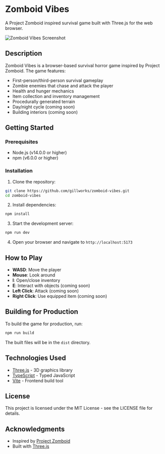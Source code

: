 # Zomboid Vibes

A Project Zomboid inspired survival game built with Three.js for the web browser.

![Zomboid Vibes Screenshot](screenshot.png)

## Description

Zomboid Vibes is a browser-based survival horror game inspired by Project Zomboid. The game features:

- First-person/third-person survival gameplay
- Zombie enemies that chase and attack the player
- Health and hunger mechanics
- Item collection and inventory management
- Procedurally generated terrain
- Day/night cycle (coming soon)
- Building interiors (coming soon)

## Getting Started

### Prerequisites

- Node.js (v14.0.0 or higher)
- npm (v6.0.0 or higher)

### Installation

1. Clone the repository:

```bash
git clone https://github.com/gillworks/zomboid-vibes.git
cd zomboid-vibes
```

2. Install dependencies:

```bash
npm install
```

3. Start the development server:

```bash
npm run dev
```

4. Open your browser and navigate to `http://localhost:5173`

## How to Play

- **WASD**: Move the player
- **Mouse**: Look around
- **I**: Open/close inventory
- **E**: Interact with objects (coming soon)
- **Left Click**: Attack (coming soon)
- **Right Click**: Use equipped item (coming soon)

## Building for Production

To build the game for production, run:

```bash
npm run build
```

The built files will be in the `dist` directory.

## Technologies Used

- [Three.js](https://threejs.org/) - 3D graphics library
- [TypeScript](https://www.typescriptlang.org/) - Typed JavaScript
- [Vite](https://vitejs.dev/) - Frontend build tool

## License

This project is licensed under the MIT License - see the LICENSE file for details.

## Acknowledgments

- Inspired by [Project Zomboid](https://projectzomboid.com/)
- Built with [Three.js](https://threejs.org/)
